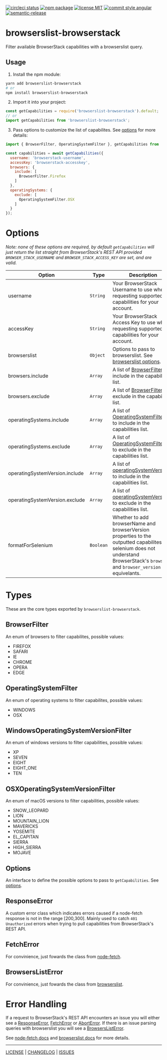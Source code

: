 [![circleci status][circleci-badge]][circleci-link] [![npm package][npm-badge]][npm-link] [![license MIT][license-badge]][license] [![commit style angular][commit-style-badge]][commit-style-link] [![semantic-release][semantic-release-badge]][semantic-relase-link]

# browserslist-browserstack

Filter available BrowserStack capabilities with a browserslist query.

## Usage
1. Install the npm module:
```bash
yarn add browserslist-browserstack
# or
npm install browserslist-browserstack
```
2. Import it into your project:
```javascript
const getCapabilities = require('browserslist-browserstack').default;
// or
import getCapabilities from 'browserslist-browserstack';
```
3. Pass options to customize the list of capabilites. See [options](#Options) for more details:
```javascript
import { BrowserFilter, OperatingSystemFilter }, getCapabilities from 'browserslist-browserstack';

const capabilities = await getCapabilities({
  username: 'browserstack-username',
  accessKey: 'browserstack-accesskey',
  browsers: {
    include: [
      BrowserFilter.Firefox
    ]
  },
  operatingSystems: {
    exclude: [
      OperatingSystemFilter.OSX
    ]
  }
});
```

# Options
_Note: none of these options are required, by default `getCapabilities` will just return the list straight from BrowserStack's REST API provided `BROWSER_STACK_USERNAME` and `BROWSER_STACK_ACCESS_KEY` are set, and are valid._

| Option | Type | Description | Example | Default |
| --- | --- | --- | --- | --- |
| username | `String` | Your BrowserStack Username to use when requesting supported capabilities for your account. | `"username"` | `process.env.BROWSER_STACK_USERNAME` |
| accessKey | `String` | Your BrowserStack Access Key to use when requesting supported capabilities for your account. | `"xxxxxxxxxxxxxxxxxxxx"` | `process.env.BROWSER_STACK_ACCESS_KEY` |
| browserslist | `Object` | Options to pass to browserslist. See [browserslist options][browserslist-js-api]. | `{ queries: ['> 1%', 'IE 10'], options: { ignoreUnknownVersions: true } }` | `undefined` |
| browsers.include | `Array` | A list of [BrowserFilter's](#BrowserFilter) to include in the capabilities list. | `[BrowserFilter.FIREFOX, BrowserFilter.CHROME]` | `[]` |
| browsers.exclude | `Array` | A list of [BrowserFilter's](#BrowserFilter) to exclude in the capabilities list. | `[BrowserFilter.IE, BrowserFilter.EDGE]` | `[]` |
| operatingSystems.include | `Array` | A list of [OperatingSystemFilter's](#OperatingSystemFilter) to include in the capabilities list. | `[OperatingSystemFilter.WINDOWS]` | `[]` |
| operatingSystems.exclude | `Array` | A list of [OperatingSystemFilter's](#OperatingSystemFilter) to exclude in the capabilities list. | `[OperatingSystemFilter.OSX]` | `[]` |
| operatingSystemVersion.include | `Array` | A list of [operatingSystemVersion's](#operatingSystemVersion) to include in the capabilities list. | `[operatingSystemVersion.SEVEN, operatingSystemVersion.XP]` | `[]` |
| operatingSystemVersion.exclude | `Array` | A list of [operatingSystemVersion's](#operatingSystemVersion) to exclude in the capabilities list. | `[operatingSystemVersion.EL_CAPITAN, operatingSystemVersion.HIGH_SIERRA]` | `[]` |
| formatForSelenium | `Boolean` | Whether to add browserName and browserVersion properties to the outputted capabilites, as selenium does not understand BrowserStack's `browser` and `browser_version` equivelants. | `false` | `true`

# Types
These are the core types exported by `browserslist-browserstack`.
## BrowserFilter
An enum of browsers to filter capabilites, possible values:
* FIREFOX
* SAFARI
* IE
* CHROME
* OPERA
* EDGE

## OperatingSystemFilter
An enum of operating systems to filter capabilites, possible values:
* WINDOWS
* OSX

## WindowsOperatingSystemVersionFilter
An enum of windows versions to filter capabilities, possible values:
* XP
* SEVEN
* EIGHT
* EIGHT_ONE
* TEN

## OSXOperatingSystemVersionFilter
An enum of macOS versions to filter capabilities, possible values:
* SNOW_LEOPARD
* LION
* MOUNTAIN_LION
* MAVERICKS
* YOSEMITE
* EL_CAPITAN
* SIERRA
* HIGH_SIERRA
* MOJAVE

## Options
An interface to define the possible options to pass to `getCapabilities`. See [options](#Options).

## ResponseError
A custom error class which indicates errors caused if a node-fetch response is not in the range [200,300]. Mainly used to catch `401 Unauthorized` errors when trying to pull capabilities from BrowserStack's REST API.

## FetchError
For convinience, just fowards the class from [node-fetch][node-fetch-fetch-error].

## BrowsersListError
For convinience, just fowards the class from [browserslist][browserslist-error].

# Error Handling
If a request to BrowserStack's REST API encounters an issue you will either see a [ResponseError](#ResponseError), [FetchError](#FetchError) or [AbortError](#AbortError). If there is an issue parsing queries with browserslist you will see a [BrowsersListError](#BrowsersListError).

See [node-fetch docs][node-fetch-error-handling] and [browserslist docs][browserslist-repo] for more details.

---

[LICENSE][license] | [CHANGELOG][changelog] | [ISSUES][issues]

[license]: ./LICENSE
[changelog]: ./CHANGELOG.md
[issues]: https://github.com/xeroxinteractive/browserslist-browserstack/issues


[circleci-badge]: https://flat.badgen.net/circleci/github/xeroxinteractive/browserslist-browserstack
[circleci-link]: https://circleci.com/gh/xeroxinteractive/browserslist-browserstack/tree/master

[npm-badge]: https://flat.badgen.net/npm/v/browserslist-browserstack?color=cyan
[npm-link]: https://www.npmjs.com/package/browserslist-browserstack

[license-badge]: https://flat.badgen.net/npm/license/browserslist-browserstack

[commit-style-badge]: https://flat.badgen.net/badge/commit%20style/angular/purple
[commit-style-link]: https://github.com/angular/angular.js/blob/master/DEVELOPERS.md#-git-commit-guidelines

[semantic-release-badge]: https://flat.badgen.net/badge/%20%20%F0%9F%93%A6%F0%9F%9A%80/semantic%20release/e10079
[semantic-relase-link]: https://github.com/semantic-release/semantic-release


[browserslist-repo]: https://github.com/browserslist/browserslist
[browserslist-js-api]: https://github.com/browserslist/browserslist#js-api
[browserslist-error]: https://github.com/browserslist/browserslist/blob/master/error.js


[node-fetch-repo]: https://github.com/bitinn/node-fetch
[node-fetch-error-handling]: https://github.com/bitinn/node-fetch/blob/master/ERROR-HANDLING.md
[node-fetch-fetch-error]: https://github.com/bitinn/node-fetch/blob/master/src/fetch-error.js
